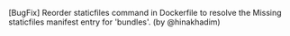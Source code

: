 
[BugFix] Reorder staticfiles command in Dockerfile to resolve the Missing staticfiles manifest entry for 'bundles'. (by @hinakhadim)
